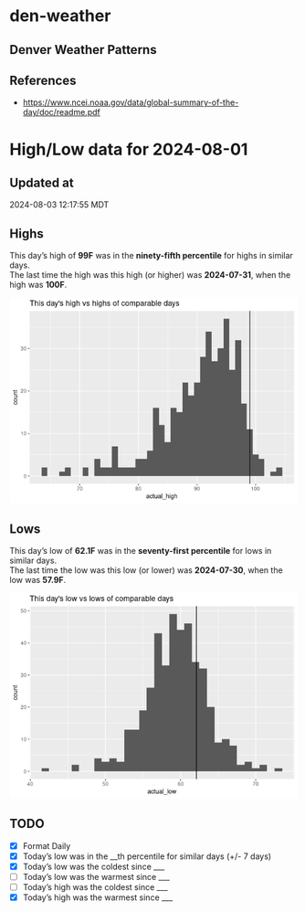 # den-weather


## Denver Weather Patterns

## References

- <https://www.ncei.noaa.gov/data/global-summary-of-the-day/doc/readme.pdf>

# High/Low data for 2024-08-01

## Updated at

2024-08-03 12:17:55 MDT

## Highs

This day’s high of **99F** was in the **ninety-fifth percentile** for
highs in similar days.  
The last time the high was this high (or higher) was **2024-07-31**,
when the high was **100F**.

![](readme_files/figure-commonmark/unnamed-chunk-4-1.png)

## Lows

This day’s low of **62.1F** was in the **seventy-first percentile** for
lows in similar days.  
The last time the low was this low (or lower) was **2024-07-30**, when
the low was **57.9F**.

![](readme_files/figure-commonmark/unnamed-chunk-6-1.png)

## TODO

- [x] Format Daily
- [x] Today’s low was in the \_\_th percentile for similar days (+/- 7
  days)
- [x] Today’s low was the coldest since \_\_\_
- [ ] Today’s low was the warmest since \_\_\_
- [ ] Today’s high was the coldest since \_\_\_
- [x] Today’s high was the warmest since \_\_\_
